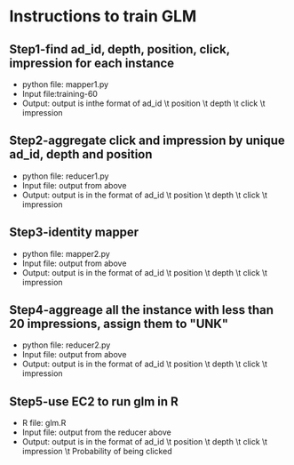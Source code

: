 Instructions to train GLM 
=========
## Step1-find ad_id, depth, position, click, impression for each instance
* python file: mapper1.py
* Input file:training-60
* Output: output is inthe format of ad_id \t position \t depth \t click \t impression

## Step2-aggregate click and impression by unique ad_id, depth and position
*  python file: reducer1.py
*  Input file: output from above
*  Output: output is in the format of ad_id \t position \t depth \t click \t impression

## Step3-identity mapper
*  python file: mapper2.py
*  Input file: output from above
*  Output: output is in the format of ad_id \t position \t depth \t click \t impression

## Step4-aggreage all the instance with less than 20 impressions, assign them to "UNK"
*  python file: reducer2.py
*  Input file: output from above
*  Output: output is in the format of ad_id \t position \t depth \t click \t impression

## Step5-use EC2 to run glm in R
* R file: glm.R
* Input file: output from the reducer above
* Output: output is in the format of ad_id \t position \t depth \t click \t impression \t Probability of being clicked
